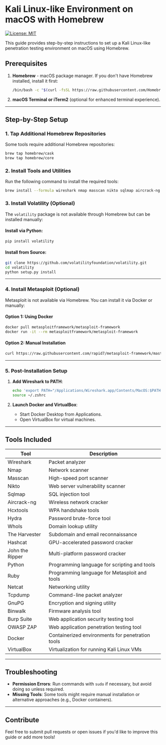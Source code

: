 # Kali Linux-like Environment on macOS with Homebrew

[![License: MIT](https://img.shields.io/badge/License-MIT-yellow.svg)](https://opensource.org/licenses/MIT)

This guide provides step-by-step instructions to set up a Kali Linux-like penetration testing environment on macOS using Homebrew.

## Prerequisites

1. **Homebrew** - macOS package manager.
   If you don't have Homebrew installed, install it first:
   ```bash
   /bin/bash -c "$(curl -fsSL https://raw.githubusercontent.com/Homebrew/install/HEAD/install.sh)"
   ```

2. **macOS Terminal or iTerm2** (optional for enhanced terminal experience).

---

## Step-by-Step Setup

### 1. Tap Additional Homebrew Repositories

Some tools require additional Homebrew repositories:
```bash
brew tap homebrew/cask
brew tap homebrew/core
```

### 2. Install Tools and Utilities

Run the following command to install the required tools:

```bash
brew install --formula wireshark nmap masscan nikto sqlmap aircrack-ng hcxtools hydra whois theharvester hashcat john python ruby netcat tcpdump gnupg binwalk && brew install --cask burp-suite zaproxy docker virtualbox
```

### 3. Install Volatility (Optional)

The `volatility` package is not available through Homebrew but can be installed manually:

#### Install via Python:
```bash
pip install volatility
```

#### Install from Source:
```bash
git clone https://github.com/volatilityfoundation/volatility.git
cd volatility
python setup.py install
```

---

### 4. Install Metasploit (Optional)

Metasploit is not available via Homebrew. You can install it via Docker or manually:

#### Option 1: Using Docker
```bash
docker pull metasploitframework/metasploit-framework
docker run -it --rm metasploitframework/metasploit-framework
```

#### Option 2: Manual Installation
```bash
curl https://raw.githubusercontent.com/rapid7/metasploit-framework/master/scripts/omnibus_installer.sh | bash
```

---

### 5. Post-Installation Setup

1. **Add Wireshark to PATH**:
   ```bash
   echo 'export PATH="/Applications/Wireshark.app/Contents/MacOS:$PATH"' >> ~/.zshrc
   source ~/.zshrc
   ```

2. **Launch Docker and VirtualBox**:
   - Start Docker Desktop from Applications.
   - Open VirtualBox for virtual machines.

---

## Tools Included

| Tool           | Description                                       |
|-----------------|---------------------------------------------------|
| Wireshark       | Packet analyzer                                   |
| Nmap            | Network scanner                                   |
| Masscan         | High-speed port scanner                          |
| Nikto           | Web server vulnerability scanner                 |
| Sqlmap          | SQL injection tool                               |
| Aircrack-ng     | Wireless network cracker                         |
| Hcxtools        | WPA handshake tools                              |
| Hydra           | Password brute-force tool                        |
| WhoIs           | Domain lookup utility                            |
| The Harvester   | Subdomain and email reconnaissance               |
| Hashcat         | GPU-accelerated password cracker                 |
| John the Ripper | Multi-platform password cracker                  |
| Python          | Programming language for scripting and tools     |
| Ruby            | Programming language for Metasploit and tools    |
| Netcat          | Networking utility                               |
| Tcpdump         | Command-line packet analyzer                     |
| GnuPG           | Encryption and signing utility                   |
| Binwalk         | Firmware analysis tool                           |
| Burp Suite      | Web application security testing tool            |
| OWASP ZAP       | Web application penetration testing tool         |
| Docker          | Containerized environments for penetration tools |
| VirtualBox      | Virtualization for running Kali Linux VMs        |

---

## Troubleshooting

- **Permission Errors**: Run commands with `sudo` if necessary, but avoid doing so unless required.
- **Missing Tools**: Some tools might require manual installation or alternative approaches (e.g., Docker containers).

---

## Contribute

Feel free to submit pull requests or open issues if you'd like to improve this guide or add more tools!
